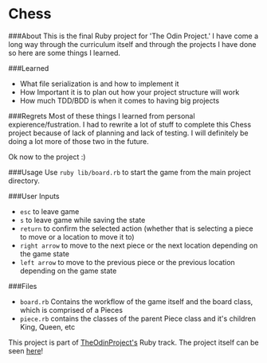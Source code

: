 # Chess

###About
This is the final Ruby project for 'The Odin Project.' I have come a long way through the curriculum itself and through the projects I have done so here are some things I learned.

###Learned
* What file serialization is and how to implement it
* How Important it is to plan out how your project structure will work
* How much TDD/BDD is when it comes to having big projects

###Regrets
Most of these things I learned from personal expierence/fustration. I had to rewrite a lot of stuff to complete this Chess project because of lack of planning and lack of testing. I will definitely be doing a lot more of those two in the future.

Ok now to the project :)

###Usage
Use `ruby lib/board.rb` to start the game from the main project directory.

###User Inputs
* `esc` to leave game 
* `s` to leave game while saving the state
* `return` to confirm the selected action (whether that is selecting a piece to move or a location to move it to)
* `right arrow` to move to the next piece or the next location depending on the game state 
* `left arrow` to move to the previous piece or the previous location depending on the game state

###Files
* `board.rb` Contains the workflow of the game itself and the board class, which is comprised of a Pieces
* `piece.rb` contains the classes of the parent Piece class and it's children King, Queen, etc

This project is part of [TheOdinProject's](http://www.theodinproject.com) Ruby track.
The project itself can be seen [here](https://www.theodinproject.com/courses/ruby-programming/lessons/ruby-final-project?ref=lc-pb)!
